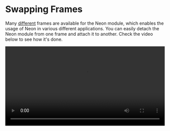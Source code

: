 # Swapping Frames

Many [different](TODO) frames are available for the Neon module, which enables the usage of Neon in various different applications. You can easily detach the Neon module from one frame and attach it to another. Check the video below to see how it's done.

<video width="100%" controls>
  <source src="./yellow.mp4" type="video/mp4">
</video>